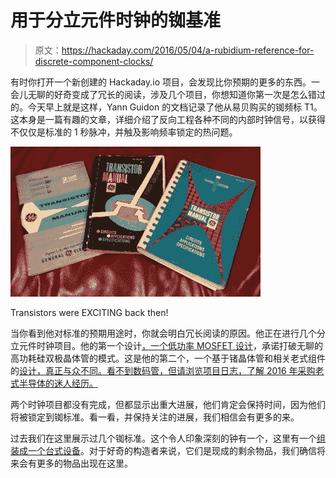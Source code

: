 # 用于分立元件时钟的铷基准

> 原文：<https://hackaday.com/2016/05/04/a-rubidium-reference-for-discrete-component-clocks/>

有时你打开一个新创建的 Hackaday.io 项目，会发现比你预期的更多的东西。一会儿无聊的好奇变成了冗长的阅读，涉及几个项目，你想知道你第一次是怎么错过的。今天早上就是这样，Yann Guidon 的文档记录了他从易贝购买的铷频标 T1。这本身是一篇有趣的文章，详细介绍了反向工程各种不同的内部时钟信号，以获得不仅仅是标准的 1 秒脉冲，并触及影响频率锁定的热问题。

[![Transistors were EXCITING back then!](img/9e0348a83230d456eb431dae0a0ed847.png)](https://hackaday.com/wp-content/uploads/2016/05/transistor-manuals.jpg)

Transistors were EXCITING back then!

当你看到他对标准的预期用途时，你就会明白冗长阅读的原因。他正在进行几个分立元件时钟项目。他的第一个设计[，一个低功率 MOSFET 设计](https://hackaday.io/project/9376-yet-another-discrete-clock)，承诺打破无聊的高功耗硅双极晶体管的模式。这是他的第二个，一个基于锗晶体管和相关老式组件的[设计，真正与众不同。看不到数码管，但请浏览项目日志，了解 2016 年采购老式半导体的迷人经历。](https://hackaday.io/project/10698-clockwork-germanium)

两个时钟项目都没有完成，但都显示出重大进展，他们肯定会保持时间，因为他们将被锁定到铷标准。看一看，并保持关注的进展，我们相信会有更多的来。

过去我们在这里展示过几个铷标准。这个令人印象深刻的钟有一个，这里有一个[组装成一个台式设备](https://hackaday.com/2013/08/05/turning-a-rubidium-standard-into-a-proper-tool/)。对于好奇的构造者来说，它们是现成的剩余物品，我们确信将来会有更多的物品出现在这里。